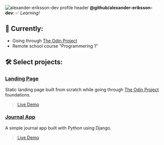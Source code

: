 ![alexander-eriksson-dev profile header](https://i.imgur.com/2r8RRrn.png)
**@github/alexander-eriksson-dev**: ✅ *Learning!*

## 📖 Currently: 

- Going through [The Odin Project](https://www.theodinproject.com/)
- Remote school course "Programmering 1"

## 🛠 Select projects: 

### [Landing Page](https://github.com/alexander-eriksson-dev/odin-landing-page)
Static landing page built from scratch while going through [The Odin Project](https://www.theodinproject.com/) foundations.
> [Live Demo](https://alexander-eriksson-dev.github.io/odin-landing-page/)

### [Journal App](https://github.com/alexander-eriksson-dev/journal)
A simple journal app built with Python using Django. 
> [Live Demo](https://warm-scrubland-19058.herokuapp.com/login?next=/)
